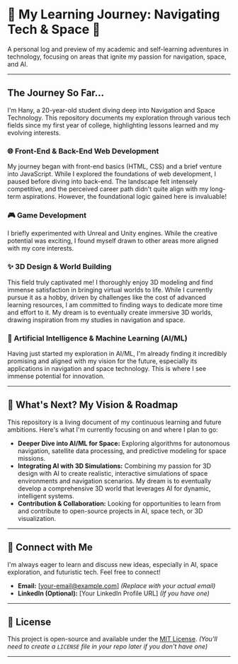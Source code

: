 # 🚀 My Learning Journey: Navigating Tech & Space 🌌

A personal log and preview of my academic and self-learning adventures in technology, focusing on areas that ignite my passion for navigation, space, and AI.

---

## The Journey So Far...

I'm Hany, a 20-year-old student diving deep into Navigation and Space Technology. This repository documents my exploration through various tech fields since my first year of college, highlighting lessons learned and my evolving interests.

### **🌐 Front-End & Back-End Web Development**
My journey began with front-end basics (HTML, CSS) and a brief venture into JavaScript. While I explored the foundations of web development, I paused before diving into back-end. The landscape felt intensely competitive, and the perceived career path didn't quite align with my long-term aspirations. However, the foundational logic gained here is invaluable!

### **🎮 Game Development**
I briefly experimented with Unreal and Unity engines. While the creative potential was exciting, I found myself drawn to other areas more aligned with my core interests.

### **✨ 3D Design & World Building**
This field truly captivated me! I thoroughly enjoy 3D modeling and find immense satisfaction in bringing virtual worlds to life. While I currently pursue it as a hobby, driven by challenges like the cost of advanced learning resources, I am committed to finding ways to dedicate more time and effort to it. My dream is to eventually create immersive 3D worlds, drawing inspiration from my studies in navigation and space.

### **🧠 Artificial Intelligence & Machine Learning (AI/ML)**
Having just started my exploration in AI/ML, I'm already finding it incredibly promising and aligned with my vision for the future, especially its applications in navigation and space technology. This is where I see immense potential for innovation.

---

## **🌌 What's Next? My Vision & Roadmap**

This repository is a living document of my continuous learning and future ambitions. Here's what I'm currently focusing on and where I plan to go:

* **Deeper Dive into AI/ML for Space:** Exploring algorithms for autonomous navigation, satellite data processing, and predictive modeling for space missions.
* **Integrating AI with 3D Simulations:** Combining my passion for 3D design with AI to create realistic, interactive simulations of space environments and navigation scenarios. My dream is to eventually develop a comprehensive 3D world that leverages AI for dynamic, intelligent systems.
* **Contribution & Collaboration:** Looking for opportunities to learn from and contribute to open-source projects in AI, space tech, or 3D visualization.

---

## **🤝 Connect with Me**

I'm always eager to learn and discuss new ideas, especially in AI, space exploration, and futuristic tech. Feel free to connect!

* **Email:** [your-email@example.com]  *(Replace with your actual email)*
* **LinkedIn (Optional):** [Your LinkedIn Profile URL] *(If you have one)*

---

## **📜 License**

This project is open-source and available under the [MIT License](LICENSE). *(You'll need to create a `LICENSE` file in your repo later if you don't have one)*

---
